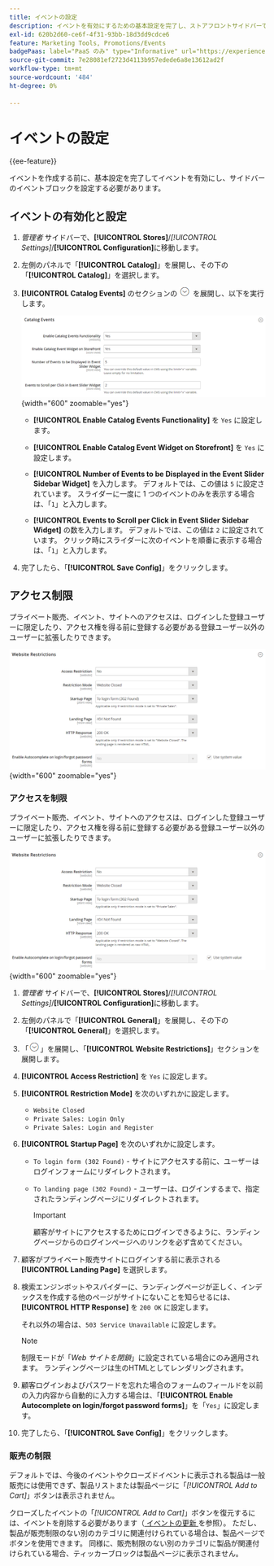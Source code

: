 ```yaml
---
title: イベントの設定
description: イベントを有効にするための基本設定を完了し、ストアフロントサイドバーでイベントブロックを設定する方法について説明します。
exl-id: 620b2d60-ce6f-4f31-93bb-18d3dd9cdce6
feature: Marketing Tools, Promotions/Events
badgePaas: label="PaaS のみ" type="Informative" url="https://experienceleague.adobe.com/ja/docs/commerce/user-guides/product-solutions" tooltip="Adobe Commerce on Cloud プロジェクト（Adobeが管理する PaaS インフラストラクチャ）およびオンプレミスプロジェクトにのみ適用されます。"
source-git-commit: 7e28081ef2723d4113b957edede6a8e13612ad2f
workflow-type: tm+mt
source-wordcount: '484'
ht-degree: 0%

---
```


# イベントの設定

{{ee-feature}}

イベントを作成する前に、基本設定を完了してイベントを有効にし、サイドバーのイベントブロックを設定する必要があります。

## イベントの有効化と設定

1. _管理者_ サイドバーで、**[!UICONTROL Stores]**/_[!UICONTROL Settings]_/**[!UICONTROL Configuration]**&#x200B;に移動します。

1. 左側のパネルで「**[!UICONTROL Catalog]**」を展開し、その下の「**[!UICONTROL Catalog]**」を選択します。

1. **[!UICONTROL Catalog Events]** のセクションの ![ 展開セレクター ](../assets/icon-display-expand.png) を展開し、以下を実行します。

   ![ カタログの設定 – カタログイベント ](../configuration-reference/catalog/assets/catalog-events.png){width="600" zoomable="yes"}

   - **[!UICONTROL Enable Catalog Events Functionality]** を `Yes` に設定します。

   - **[!UICONTROL Enable Catalog Event Widget on Storefront]** を `Yes` に設定します。

   - **[!UICONTROL Number of Events to be Displayed in the Event Slider Sidebar Widget]** を入力します。 デフォルトでは、この値は `5` に設定されています。 スライダーに一度に 1 つのイベントのみを表示する場合は、「`1`」と入力します。

   - **[!UICONTROL Events to Scroll per Click in Event Slider Sidebar Widget]** の数を入力します。 デフォルトでは、この値は `2` に設定されています。 クリック時にスライダーに次のイベントを順番に表示する場合は、「`1`」と入力します。

1. 完了したら、「**[!UICONTROL Save Config]**」をクリックします。

## アクセス制限

プライベート販売、イベント、サイトへのアクセスは、ログインした登録ユーザーに限定したり、アクセス権を得る前に登録する必要がある登録ユーザー以外のユーザーに拡張したりできます。

![ 一般設定 – web サイトの制限 ](../configuration-reference/general/assets/general-website-restrictions.png){width="600" zoomable="yes"}

### アクセスを制限

プライベート販売、イベント、サイトへのアクセスは、ログインした登録ユーザーに限定したり、アクセス権を得る前に登録する必要がある登録ユーザー以外のユーザーに拡張したりできます。

![ 一般設定 – web サイトの制限 ](../configuration-reference/general/assets/general-website-restrictions.png){width="600" zoomable="yes"}

1. _管理者_ サイドバーで、**[!UICONTROL Stores]**/_[!UICONTROL Settings]_/**[!UICONTROL Configuration]**&#x200B;に移動します。

1. 左側のパネルで「**[!UICONTROL General]**」を展開し、その下の「**[!UICONTROL General]**」を選択します。

1. 「![ 展開セレクター ](../assets/icon-display-expand.png)」を展開し、「**[!UICONTROL Website Restrictions]**」セクションを展開します。

1. **[!UICONTROL Access Restriction]** を `Yes` に設定します。

1. **[!UICONTROL Restriction Mode]** を次のいずれかに設定します。

   - `Website Closed`
   - `Private Sales: Login Only`
   - `Private Sales: Login and Register`

1. **[!UICONTROL Startup Page]** を次のいずれかに設定します。

   - `To login form (302 Found)` - サイトにアクセスする前に、ユーザーはログインフォームにリダイレクトされます。

   - `To landing page (302 Found)` - ユーザーは、ログインするまで、指定されたランディングページにリダイレクトされます。

     >[!IMPORTANT]
     >
     >顧客がサイトにアクセスするためにログインできるように、ランディングページからのログインページへのリンクを必ず含めてください。

1. 顧客がプライベート販売サイトにログインする前に表示される **[!UICONTROL Landing Page]** を選択します。

1. 検索エンジンボットやスパイダーに、ランディングページが正しく、インデックスを作成する他のページがサイトにないことを知らせるには、**[!UICONTROL HTTP Response]** を `200 OK` に設定します。

   それ以外の場合は、`503 Service Unavailable` に設定します。

   >[!NOTE]
   >
   >制限モードが「_Web サイトを閉鎖_」に設定されている場合にのみ適用されます。 ランディングページは生のHTMLとしてレンダリングされます。

1. 顧客ログインおよびパスワードを忘れた場合のフォームのフィールドを以前の入力内容から自動的に入力する場合は、「**[!UICONTROL Enable Autocomplete on login/forgot password forms]**」を「`Yes`」に設定します。

1. 完了したら、「**[!UICONTROL Save Config]**」をクリックします。

### 販売の制限

デフォルトでは、今後のイベントやクローズドイベントに表示される製品は一般販売には使用できず、製品リストまたは製品ページに「_[!UICONTROL Add to Cart]_」ボタンは表示されません。

クローズしたイベントの「_[!UICONTROL Add to Cart]_」ボタンを復元するには、イベントを削除する必要があります（[ イベントの更新 ](event-create.md#update-events) を参照）。 ただし、製品が販売制限のない別のカテゴリに関連付けられている場合は、製品ページでボタンを使用できます。 同様に、販売制限のない別のカテゴリに製品が関連付けられている場合、ティッカーブロックは製品ページに表示されません。

